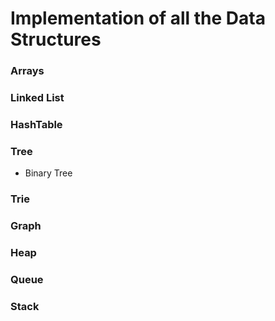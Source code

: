 # Implementation of all the Data Structures

### Arrays

### Linked List

### HashTable

### Tree
- Binary Tree

### Trie

### Graph

### Heap

### Queue

### Stack

